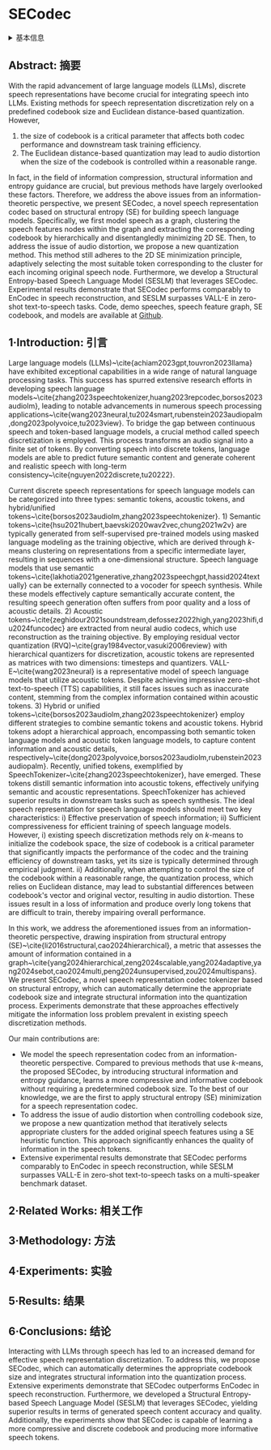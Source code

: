 # SECodec

<details>
<summary>基本信息</summary>

- 标题: "SECodec: Structural Entropy-based Compressive Speech Representation Codec for Speech Language Models"
- 作者:
  - 01 Linqin Wang,
  - 02 Yaping Liu,
  - 03 Zhengtao Yu,
  - 04 Shengxiang Gao,
  - 05 Cunli Mao,
  - 06 Yuxin Huang,
  - 07 Wenjun Wang,
  - 08 Ling Dong
- 链接:
  - [ArXiv](https://arxiv.org/abs/2501.00018)
  - [Publication]() AAAI2025
  - [Github](https://github.com/wlq2019/SECodec)
  - [Demo]()
- 文件:
  - [ArXiv](_PDF/2501.00018v1__SECodec__Structural_Entropy-based_Compressive_Speech_Representation_Codec_for_Speech_Language_Models.pdf)
  - [Publication] #TODO

</details>

## Abstract: 摘要

With the rapid advancement of large language models (LLMs), discrete speech representations have become crucial for integrating speech into LLMs.
Existing methods for speech representation discretization rely on a predefined codebook size and Euclidean distance-based quantization.
However,
1) the size of codebook is a critical parameter that affects both codec performance and downstream task training efficiency.
2) The Euclidean distance-based quantization may lead to audio distortion when the size of the codebook is controlled within a reasonable range.

In fact, in the field of information compression, structural information and entropy guidance are crucial, but previous methods have largely overlooked these factors.
Therefore, we address the above issues from an information-theoretic perspective, we present SECodec, a novel speech representation codec based on structural entropy (SE) for building speech language models.
Specifically, we first model speech as a graph, clustering the speech features nodes within the graph and extracting the corresponding codebook by hierarchically and disentangledly minimizing 2D SE.
Then, to address the issue of audio distortion, we propose a new quantization method.
This method still adheres to the 2D SE minimization principle, adaptively selecting the most suitable token corresponding to the cluster for each incoming original speech node.
Furthermore, we develop a Structural Entropy-based Speech Language Model (SESLM) that leverages SECodec.
Experimental results demonstrate that SECodec performs comparably to EnCodec in speech reconstruction, and SESLM surpasses VALL-E in zero-shot text-to-speech tasks.
Code, demo speeches, speech feature graph, SE codebook, and models are available at [Github](https://github.com/wlq2019/SECodec).

## 1·Introduction: 引言

Large language models (LLMs)~\cite{achiam2023gpt,touvron2023llama} have exhibited exceptional capabilities in a wide range of natural language processing tasks.
This success has spurred extensive research efforts in developing speech language models~\cite{zhang2023speechtokenizer,huang2023repcodec,borsos2023audiolm}, leading to notable advancements in numerous speech processing applications~\cite{wang2023neural,tu2024smart,rubenstein2023audiopalm,dong2023polyvoice,tu2023view}.
To bridge the gap between continuous speech and token-based language models, a crucial method called speech discretization is employed.
This process transforms an audio signal into a finite set of tokens.
By converting speech into discrete tokens, language models are able to predict future semantic content and generate coherent and realistic speech with long-term consistency~\cite{nguyen2022discrete,tu20222}.

Current discrete speech representations for
speech language models can be categorized into three types: semantic
tokens, acoustic tokens, and hybrid/unified tokens~\cite{borsos2023audiolm,zhang2023speechtokenizer}. 1) Semantic tokens~\cite{hsu2021hubert,baevski2020wav2vec,chung2021w2v} are typically generated from self-supervised pre-trained models using masked language modeling as the training objective, which are derived through $k$-means clustering on representations from a specific intermediate layer, resulting in sequences with a one-dimensional structure.
Speech language models that use semantic tokens~\cite{lakhotia2021generative,zhang2023speechgpt,hassid2024textually} can be externally connected to a vocoder for speech synthesis.
While these models effectively capture semantically accurate content, the resulting speech generation often suffers from poor quality and a loss of acoustic details.
2) Acoustic tokens~\cite{zeghidour2021soundstream,defossez2022high,yang2023hifi,du2024funcodec} are extracted from neural audio codecs, which use reconstruction as the training objective.
By employing residual vector quantization (RVQ)~\cite{gray1984vector,vasuki2006review} with hierarchical quantizers for discretization, acoustic tokens are represented as matrices with two dimensions: timesteps and quantizers.
VALL-E~\cite{wang2023neural} is a representative model of speech language models that utilize acoustic tokens.
Despite achieving impressive zero-shot text-to-speech (TTS) capabilities, it still faces issues such as inaccurate content, stemming from the complex information contained within acoustic tokens.
3) Hybrid or unified tokens~\cite{borsos2023audiolm,zhang2023speechtokenizer} employ different strategies to combine semantic tokens and acoustic tokens.
Hybrid tokens adopt a hierarchical approach, encompassing both semantic token language models and acoustic token language models, to capture content information and acoustic details, respectively~\cite{dong2023polyvoice,borsos2023audiolm,rubenstein2023audiopalm}.
Recently, unified tokens, exemplified by SpeechTokenizer~\cite{zhang2023speechtokenizer}, have emerged.
These tokens distill semantic information into acoustic tokens, effectively unifying semantic and acoustic representations.
SpeechTokenizer has achieved superior results in downstream tasks such as speech synthesis.
The ideal speech representation for speech language models should meet two key characteristics: i) Effective preservation of speech information; ii) Sufficient compressiveness for efficient training of speech language models.
However, i) existing speech discretization methods rely on $k$-means to initialize the codebook space, the size of codebook is a critical parameter that significantly impacts the performance of the codec and the training efficiency of downstream tasks, yet its size is typically determined through empirical judgment. ii) Additionally, when attempting to control the size of the codebook within a reasonable range, the quantization process, which relies on Euclidean distance, may lead to substantial differences between codebook's vector and original vector, resulting in audio distortion.
These issues result in a loss of information and produce overly long tokens that are difficult to train, thereby impairing overall performance.

In this work, we address the aforementioned issues from an information-theoretic perspective, drawing inspiration from structural entropy (SE)~\cite{li2016structural,cao2024hierarchical}, a metric that assesses the amount of information contained in a graph~\cite{yang2024hierarchical,zeng2024scalable,yang2024adaptive,yang2024sebot,cao2024multi,peng2024unsupervised,zou2024multispans}.
We present SECodec, a novel speech representation codec tokenizer based on structural entropy, which can automatically determine the appropriate codebook size and integrate structural information into the quantization process.
Experiments demonstrate that these approaches effectively mitigate the information loss problem prevalent in existing speech discretization methods.

Our main contributions are:
-  We model the speech representation codec from an information-theoretic perspective.
Compared to previous methods that use $k$-means, the proposed SECodec, by introducing structural information and entropy guidance, learns a more compressive and informative codebook without requiring a predetermined codebook size.
To the best of our knowledge, we are the first to apply structural entropy (SE) minimization for a speech representation codec.
- To address the issue of audio distortion when controlling codebook size, we propose a new quantization method that iteratively selects appropriate clusters for the added original speech features using a SE heuristic function.
This approach significantly enhances the quality of information in the speech tokens.
- Extensive experimental results demonstrate that SECodec performs comparably to EnCodec in speech reconstruction, while SESLM surpasses VALL-E in zero-shot text-to-speech tasks on a multi-speaker benchmark dataset.

## 2·Related Works: 相关工作

## 3·Methodology: 方法

## 4·Experiments: 实验

## 5·Results: 结果

## 6·Conclusions: 结论

Interacting with LLMs through speech has led to an increased demand for effective speech representation discretization.
To address this, we propose SECodec, which can automatically determines the appropriate codebook size and integrates structural information into the quantization process.
Extensive experiments demonstrate that SECodec outperforms EnCodec in speech reconstruction.
Furthermore, we developed a Structural Entropy-based Speech Language Model (SESLM) that leverages SECodec, yielding superior results in terms of generated speech content accuracy and quality.
Additionally, the experiments show that SECodec is capable of learning a more compressive and discrete codebook and producing more informative speech tokens.
